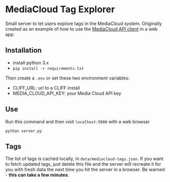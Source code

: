 MediaCloud Tag Explorer
=======================

Small server to let users explore tags in the MediaCloud system.  Originally 
created as an example of how to use the [MediaCloud API client](https://github.com/c4fcm/MediaCloud-API-Client/) in a web app.

Installation
------------

* install python 3.x
* `pip install -r requirements.txt`

Then create a `.env` or set these two environment variables:
* CLIFF_URL: url to a CLIFF install
* MEDIA_CLOUD_API_KEY: your Media Cloud API key

Use
---

Run this command and then visit `localhost:5000` with a web browser
```
python server.py
```

Tags
----

The list of tags is cached locally, in `data/mediacloud-tags.json`.  If you want 
to fetch updated tags, just delete this file and the server will recreate it for you with 
fresh data the next time you hit the server in a browser.  Be warned - **this can take a few minutes**.
